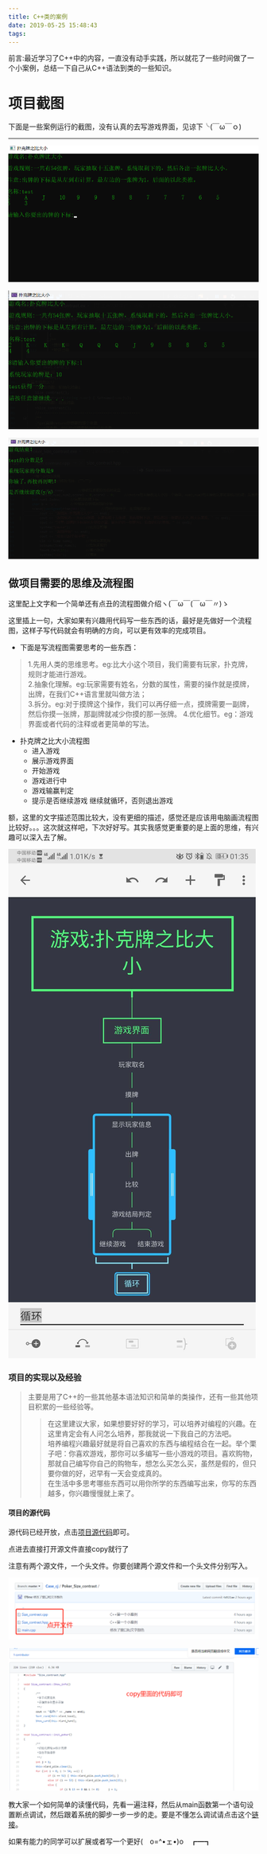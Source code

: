 ```yaml
---
title: C++类的案例
date: 2019-05-25 15:48:43
tags:
---
```


前言:最近学习了C++中的内容，一直没有动手实践，所以就花了一些时间做了一个小案例，总结一下自己从C++语法到类的一些知识。

<!--more-->

# **项目截图**  

下面是一些案例运行的截图，没有认真的去写游戏界面，见谅下╰(￣ω￣ｏ)

---

![游戏界面1](C-类的案例\1.png "玩家出牌")

![游戏界面1](C-类的案例\2.png "比大小结果")

![游戏界面1](C-类的案例\3.png "胜负判定")

## **做项目需要的思维及流程图**

这里配上文字和一个简单还有点丑的流程图做介绍ヽ(￣ω￣(￣ω￣〃)ゝ

这里插上一句，大家如果有兴趣用代码写一些东西的话，最好是先做好一个流程图，这样子写代码就会有明确的方向，可以更有效率的完成项目。

- 下面是写流程图需要思考的一些东西：

>1.先用人类的思维思考。eg:比大小这个项目，我们需要有玩家，扑克牌，规则才能进行游戏。  
>2.抽象化理解。eg:玩家需要有姓名，分数的属性，需要的操作就是摸牌，出牌，在我们C++语言里就叫做方法；  
>3.拆分。eg:对于摸牌这个操作，我们可以再仔细一点，摸牌需要一副牌，然后你摸一张牌，那副牌就减少你摸的那一张牌。
>4.优化细节。eg：游戏界面或者代码的注释或者更简单的写法。

- 扑克牌之比大小流程图
    - 进入游戏
    - 展示游戏界面
    - 开始游戏
    - 游戏进行中
    - 游戏输赢判定
    - 提示是否继续游戏 继续就循环，否则退出游戏

额，这里的文字描述范围比较大，没有更细的描述，感觉还是应该用电脑画流程图比较好。。。这次就这样吧，下次好好写。其实我感觉更重要的是上面的思维，有兴趣可以深入去了解。

![简易的流程图](C-类的案例\流程图.jpg "流程图")

### **项目的实现以及经验**

> 主要是用了C++的一些其他基本语法知识和简单的类操作，还有一些其他项目积累的一些经验等。    
>> 在这里建议大家，如果想要好好的学习，可以培养对编程的兴趣。在这里肯定会有人问怎么培养，那我就说一下我自己的方法吧。  
>>培养编程兴趣最好就是将自己喜欢的东西与编程结合在一起。举个栗子吧：你喜欢游戏，那你可以多编写一些小游戏的项目。喜欢购物，那就自己编写你自己的购物车，想怎么买怎么买，虽然是假的，但只要你做的好，迟早有一天会变成真的。   
>>在生活中多思考哪些东西可以用你所学的东西编写出来，你写的东西越多，你兴趣慢慢就上来了。

#### **项目的源代码**

源代码已经开放，点击[项目源代码](https://github.com/178me/Case_cj/tree/master/Poker_Size_contrast)即可。

点进去直接打开源文件直接copy就行了

注意有两个源文件，一个头文件。你要创建两个源文件和一个头文件分别写入。

![](C-类的案例\步骤1.png)


![](C-类的案例\步骤二.png)

教大家一个如何简单的读懂代码，先看一遍注释，然后从main函数第一个语句设置断点调试，然后跟着系统的脚步一步一步的走。要是不懂怎么调试请点击这个[链接](https://jingyan.baidu.com/article/e73e26c0da3c0224adb6a731.html)。



如果有能力的同学可以扩展或者写一个更好(　o=^•ェ•)o　┏━┓

